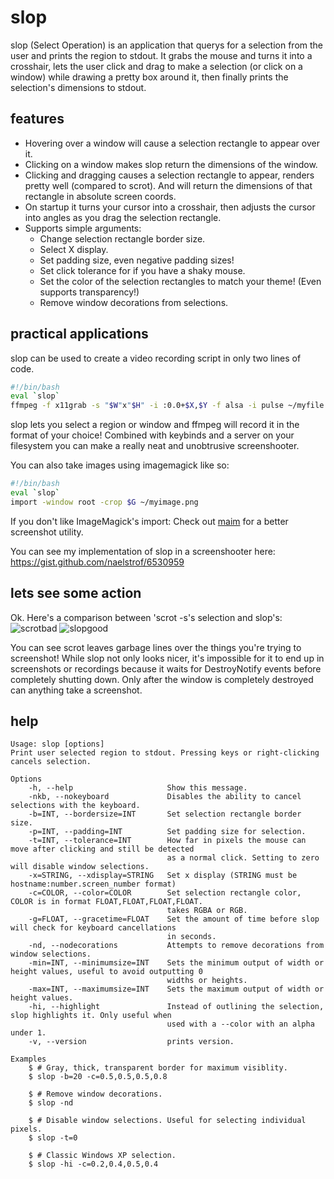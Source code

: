 slop
====

slop (Select Operation) is an application that querys for a selection from the user and prints the region to stdout. It grabs the mouse and turns it into a crosshair, lets the user click and drag to make a selection (or click on a window) while drawing a pretty box around it, then finally prints the selection's dimensions to stdout.

features
--------
* Hovering over a window will cause a selection rectangle to appear over it.
* Clicking on a window makes slop return the dimensions of the window.
* Clicking and dragging causes a selection rectangle to appear, renders pretty well (compared to scrot). And will return the dimensions of that rectangle in absolute screen coords.
* On startup it turns your cursor into a crosshair, then adjusts the cursor into angles as you drag the selection rectangle.
* Supports simple arguments:
    * Change selection rectangle border size.
    * Select X display.
    * Set padding size, even negative padding sizes!
    * Set click tolerance for if you have a shaky mouse.
    * Set the color of the selection rectangles to match your theme! (Even supports transparency!)
    * Remove window decorations from selections.

practical applications
----------------------
slop can be used to create a video recording script in only two lines of code.
```bash
#!/bin/bash
eval `slop`
ffmpeg -f x11grab -s "$W"x"$H" -i :0.0+$X,$Y -f alsa -i pulse ~/myfile.webm
```
slop lets you select a region or window and ffmpeg will record it in the format of your choice!
Combined with keybinds and a server on your filesystem you can make a really neat and unobtrusive screenshooter.

You can also take images using imagemagick like so:
```bash
#!/bin/bash
eval `slop`
import -window root -crop $G ~/myimage.png
```
If you don't like ImageMagick's import: Check out [maim](https://github.com/naelstrof/maim) for a better screenshot utility.

You can see my implementation of slop in a screenshooter here:
https://gist.github.com/naelstrof/6530959

lets see some action
--------------------
Ok. Here's a comparison between 'scrot -s's selection and slop's:
![scrotbad](http://farmpolice.com/content/images/2014-10-14-12:08:24.png)
![slopgood](http://farmpolice.com/content/images/2014-10-14-12:14:51.png)

You can see scrot leaves garbage lines over the things you're trying to screenshot!
While slop not only looks nicer, it's impossible for it to end up in screenshots or recordings because it waits for DestroyNotify events before completely shutting down. Only after the window is completely destroyed can anything take a screenshot.

help
----
```text
Usage: slop [options]
Print user selected region to stdout. Pressing keys or right-clicking cancels selection.

Options
    -h, --help                     Show this message.
    -nkb, --nokeyboard             Disables the ability to cancel selections with the keyboard.
    -b=INT, --bordersize=INT       Set selection rectangle border size.
    -p=INT, --padding=INT          Set padding size for selection.
    -t=INT, --tolerance=INT        How far in pixels the mouse can move after clicking and still be detected
                                   as a normal click. Setting to zero will disable window selections.
    -x=STRING, --xdisplay=STRING   Set x display (STRING must be hostname:number.screen_number format)
    -c=COLOR, --color=COLOR        Set selection rectangle color, COLOR is in format FLOAT,FLOAT,FLOAT,FLOAT.
                                   takes RGBA or RGB.
    -g=FLOAT, --gracetime=FLOAT    Set the amount of time before slop will check for keyboard cancellations
                                   in seconds.
    -nd, --nodecorations           Attempts to remove decorations from window selections.
    -min=INT, --minimumsize=INT    Sets the minimum output of width or height values, useful to avoid outputting 0
                                   widths or heights.
    -max=INT, --maximumsize=INT    Sets the maximum output of width or height values.
    -hi, --highlight               Instead of outlining the selection, slop highlights it. Only useful when
                                   used with a --color with an alpha under 1.
    -v, --version                  prints version.

Examples
    $ # Gray, thick, transparent border for maximum visiblity.
    $ slop -b=20 -c=0.5,0.5,0.5,0.8

    $ # Remove window decorations.
    $ slop -nd

    $ # Disable window selections. Useful for selecting individual pixels.
    $ slop -t=0

    $ # Classic Windows XP selection.
    $ slop -hi -c=0.2,0.4,0.5,0.4
```
